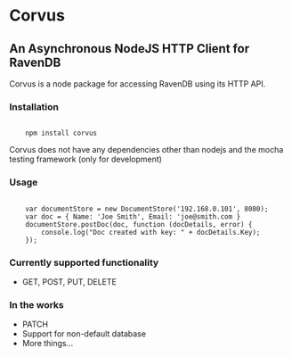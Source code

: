 # Corvus
## An Asynchronous NodeJS HTTP Client for RavenDB

Corvus is a node package for accessing RavenDB using its HTTP API.


### Installation

<code>
    npm install corvus
</code>

Corvus does not have any dependencies other than nodejs and the mocha testing framework (only for development)

### Usage

<code>
    var documentStore = new DocumentStore('192.168.0.101', 8080);
    var doc = { Name: 'Joe Smith', Email: 'joe@smith.com }
    documentStore.postDoc(doc, function (docDetails, error) {
        console.log("Doc created with key: " + docDetails.Key);
    });
</code>

### Currently supported functionality

* GET, POST, PUT, DELETE

### In the works

* PATCH
* Support for non-default database
* More things...



